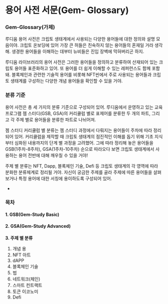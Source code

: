 # 용어 사전 서문(Gem- Glossary)

### Gem-Glossary(가제)

&#x20;루디움 용어 사전은 크립토 생태계에서 사용되는 다양한 용어들에 대한 정의와 설명 모음이야. 크립토 온보딩에 있어 가장 큰 허들은 친숙하지 않는 용어들의 혼재일 거라 생각해. 생경한 용어들을 이해하는 데부터 뉴비들은 진입 장벽에 막혀버리곤 하지.&#x20;

&#x20;루디움 라이브러리의 용어 사전은 그러한 용어들을 정의하고 분류하여 산재되어 있는 크립토 용어들 표준화하고 있어. 또 용어를 더 쉽게 이해할 수 있는 레퍼런스도 함께 포함돼. 블록체인과 관련한 기술적 용어를 비롯해 NFT씬에서 주로 사용되는 용어들과 크립토 생태계를 구성하는 다양한 개념 용어들을 확인할 수 있을 거야.

### **분류 기준**

용어 사전은 총 세 가지의 분류 기준으로 구성되어 있어. 루디움에서 운영하고 있는 교육 프로그램 젬 스터디(GSB, GSA)의 커리큘럼 별로 표제어를 분류한 두 개의 파트, 그리고 각 주제 별로 용어들을 분류한 파트로 나뉘어져.

젬 스터디 커리큘럼 별 분류는 젬 스터디 과정에서 다뤄지는 용어들이 주차에 따라 정리되어 있어. 커리큘럼을 제작할 때 크립토 생태계의 점진적인 이해를 돕기 위해 기초 지식부터 심화된 내용까지의 단계 별 과정을 고려했어. 그에 따라 정리해 놓은 용어들을 GSB(1주차-8주차), GSA(1주차-10주차) 순으로 따라오다 보면 크립토 생태계에서 사용하는 용어 전반에 대해 깨우칠 수 있을 거야!

주제 별 분류는 NFT, Dapp, 블록체인 기술, Defi 등 크립토 생태계의 각 영역에 따라 분화한 분류체계로 정리될 거야. 자신이 궁금한 주제를 골라 주제에 따른 용어들을 살펴보거나 특정 용어에 대한 서칭에 용이하도록 구성되어 있어.

*

### 목차

#### 1. GSB(Gem-Study Basic)



#### 2. GSA(Gem-Study Advanced)



**3. 주제 별 분류**

1. 개념 용
2. NFT 아트
3. dAPP
4. 블록체인 기술
5. 법
6. 네트워크(체인)
7. 스마트 컨트랙트
8. 토큰 이코노미
9. Defi
